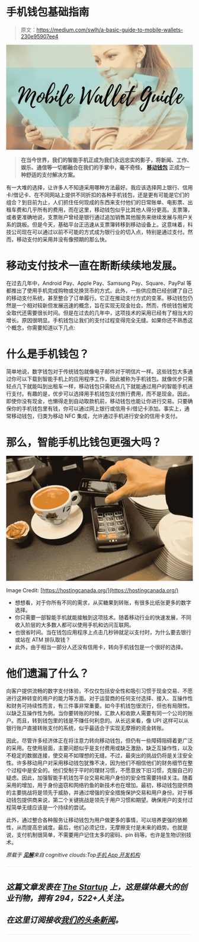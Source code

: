 # 手机钱包基础指南

> 原文：<https://medium.com/swlh/a-basic-guide-to-mobile-wallets-230e95907ee4>

![](img/70711404b779937229a5e8650d597f3d.png)

> **在当今世界，我们的智能手机正成为我们永远忠实的影子，将新闻、工作、娱乐、通信等一切都融合在我们的手掌中，毫不奇怪，** [**移动钱包**](https://www.cognitiveclouds.com/software-product-development-portfolio/mobile-wallet-development-chirppay) **正成为一种舒适的支付解决方案。**

有一大堆的选择，让许多人不知道采用哪种方法最好。我应该选择网上银行、信用卡/借记卡、在不同网站上提供不同折扣的各种手机钱包，还是更有可能是它们的组合？到目前为止，人们抓住任何现成的东西来支付他们的日常账单、电影票、出租车费和几乎所有的费用，而在这里，移动钱包似乎比其他人得分更高。支票簿，或者更准确地说，支票账户曾经是银行通过追加销售其他服务来继续发展与用户关系的跳板。但是今天，基础平台正迅速从支票簿转移到移动设备上。这意味着，科技公司现在可以通过以前不可能的方式成为银行业的切入点，特别是通过支付。然而，移动支付的采用并没有像预期的那么快。

# 移动支付技术一直在断断续续地发展。

在过去几年中，Android Pay、Apple Pay、Samsung Pay、Square、PayPal 等都推出了使用手机完成购物或兑换货币的方式。此外，一些供应商已经创建了自己的移动支付系统，甚至整合了订单履行。它正在推动支付方式的变革。移动钱包仍然是一个相对较新但发展迅速的概念，旨在实现无现金社会。然而，传统钱包被完全取代还需要很长时间。但是在过去的几年中，这项技术的采用已经有了相当大的增长。原因很明显。手机钱包让我们的支付过程变得完全无缝。如果你还不熟悉这个概念，你需要知道以下几点:

# 什么是手机钱包？

简单地说，数字钱包对于传统钱包就像电子邮件对于明信片一样。这些钱包大多通过你可以下载到智能手机上的应用程序工作，因此被称为手机钱包。就像优步只需轻点几下就能叫到出租车一样，移动钱包只需轻点几下就能通过用户的智能手机进行支付。有趣的是，优步可以选择用手机钱包支付旅行费用，而不是现金。因此，即使你没有现金，也懒得走到自动取款机前，移动钱包也能让你进行交易。只要确保你的手机钱包里有钱，你可以通过网上银行或信用卡/借记卡添加。事实上，通常移动钱包，归类为移动 NFC 集成，允许通过手机进行安全的信用卡支付。

# 那么，智能手机比钱包更强大吗？

![](img/c866004e464fe763185779ae3ea976f7.png)

Image Credit: [https://hostingcanada.org/](https://hostingcanada.org/)

*   想想看，对于你所有不同的需求，从买糖果到转账，有很多比纸张更多的数字选择。
*   你只需要一部智能手机就能接触到这项技术。随着移动行业的快速发展，不同收入阶层的大多数人都可以使用手机和访问互联网。
*   也很省时间。当在钱包应用程序上点击几秒钟就足以支付时，为什么要去银行或站在 ATM 排队取钱？
*   此外，由于相当一部分人还没有信用卡，转向手机钱包是一个很好的选择。

# 他们遗漏了什么？

向客户提供流畅的数字支付体验，不仅仅包括安全性和吸引习惯于现金交易、不愿进行这种转变的用户的能力等方面。对于运营商的任何支付选择、接入、互操作性和财务可持续性而言，有三件事非常重要。如今手机钱包很流行，但也有局限性。以缺乏互操作性为例。当你要转账的时候，汇款人和收款人需要有同一个公司的账户。而且，转到钱包里的钱是不赚任何利息的。从长远来看，像 UPI 这样可以从银行账户直接转账支付的系统，似乎最适合于实现无摩擦的资金转账。

因此，尽管许多经济体正在将注意力转向移动钱包，但仍有一些障碍阻碍着更广泛的采用。在使用层面，主要问题似乎是支付费用或缺乏激励，缺乏互操作性，以及不稳定的数据连接，使交易不如理想的无缝。不过，最突出的挑战仍将是关注安全性。许多移动用户对采用移动钱包犹豫不决，因为他们不相信他们的财务细节在整个过程中是安全的。他们受制于平时的理财习惯，不愿意放下旧习惯，克服自己的疑虑。因此，加强智能手机钱包平台交易和用户身份的安全性需要持续关注。随着采用的增加，用于身份盗窃和网络钓鱼的新技术也在增加。最初，移动钱包提供商的主要挑战将是领先于威胁，并通过增强的安全措施保护交易和用户身份。对于移动钱包提供商来说，第二个关键挑战是领先于用户习惯和期望。确保用户的支付过程简单无缝应该是一个持续的尝试。

此外，通过整合各种服务让移动钱包为用户做更多的事情，可以培养更强的依赖性，从而提高忠诚度。最后，他们必须记住，无摩擦支付是未来的趋势。也就是说，支付机制很简单，不需要用户记住太多的密码、pin 码等。也许是生物识别技术。

*原载于* [***见解***](https://www.cognitiveclouds.com/insights/what-happens-when-mobile-really-hits-the-wallet/)**来自 cognitive clouds:Top*[*手机 App 开发机构*](https://www.cognitiveclouds.com/custom-software-development-services/mobile-app-development-company)*

*![](img/731acf26f5d44fdc58d99a6388fe935d.png)*

## *这篇文章发表在 [The Startup](https://medium.com/swlh) 上，这是媒体最大的创业刊物，拥有 294，522+人关注。*

## *在这里订阅接收[我们的头条新闻](http://growthsupply.com/the-startup-newsletter/)。*

*![](img/731acf26f5d44fdc58d99a6388fe935d.png)*